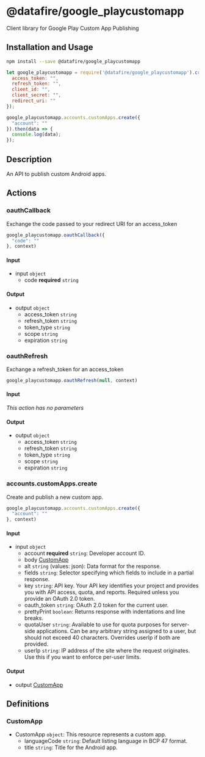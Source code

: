 # @datafire/google_playcustomapp

Client library for Google Play Custom App Publishing

## Installation and Usage
```bash
npm install --save @datafire/google_playcustomapp
```
```js
let google_playcustomapp = require('@datafire/google_playcustomapp').create({
  access_token: "",
  refresh_token: "",
  client_id: "",
  client_secret: "",
  redirect_uri: ""
});

google_playcustomapp.accounts.customApps.create({
  "account": ""
}).then(data => {
  console.log(data);
});
```

## Description

An API to publish custom Android apps.

## Actions

### oauthCallback
Exchange the code passed to your redirect URI for an access_token


```js
google_playcustomapp.oauthCallback({
  "code": ""
}, context)
```

#### Input
* input `object`
  * code **required** `string`

#### Output
* output `object`
  * access_token `string`
  * refresh_token `string`
  * token_type `string`
  * scope `string`
  * expiration `string`

### oauthRefresh
Exchange a refresh_token for an access_token


```js
google_playcustomapp.oauthRefresh(null, context)
```

#### Input
*This action has no parameters*

#### Output
* output `object`
  * access_token `string`
  * refresh_token `string`
  * token_type `string`
  * scope `string`
  * expiration `string`

### accounts.customApps.create
Create and publish a new custom app.


```js
google_playcustomapp.accounts.customApps.create({
  "account": ""
}, context)
```

#### Input
* input `object`
  * account **required** `string`: Developer account ID.
  * body [CustomApp](#customapp)
  * alt `string` (values: json): Data format for the response.
  * fields `string`: Selector specifying which fields to include in a partial response.
  * key `string`: API key. Your API key identifies your project and provides you with API access, quota, and reports. Required unless you provide an OAuth 2.0 token.
  * oauth_token `string`: OAuth 2.0 token for the current user.
  * prettyPrint `boolean`: Returns response with indentations and line breaks.
  * quotaUser `string`: Available to use for quota purposes for server-side applications. Can be any arbitrary string assigned to a user, but should not exceed 40 characters. Overrides userIp if both are provided.
  * userIp `string`: IP address of the site where the request originates. Use this if you want to enforce per-user limits.

#### Output
* output [CustomApp](#customapp)



## Definitions

### CustomApp
* CustomApp `object`: This resource represents a custom app.
  * languageCode `string`: Default listing language in BCP 47 format.
  * title `string`: Title for the Android app.


